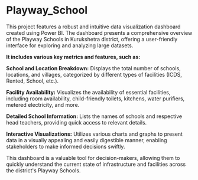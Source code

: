 # Playway_School
This project features a robust and intuitive data visualization dashboard created using Power BI. The dashboard presents a comprehensive overview of the Playway Schools in Kurukshetra district, offering a user-friendly interface for exploring and analyzing large datasets.

**It includes various key metrics and features, such as:**


**School and Location Breakdown:** Displays the total number of schools, locations, and villages, categorized by different types of facilities (ICDS, Rented, School, etc.).

**Facility Availability:** Visualizes the availability of essential facilities, including room availability, child-friendly toilets, kitchens, water purifiers, metered electricity, and more.

**Detailed School Information:** Lists the names of schools and respective head teachers, providing quick access to relevant details.

**Interactive Visualizations:** Utilizes various charts and graphs to present data in a visually appealing and easily digestible manner, enabling stakeholders to make informed decisions swiftly.

This dashboard is a valuable tool for decision-makers, allowing them to quickly understand the current state of infrastructure and facilities across the district's Playway Schools.

